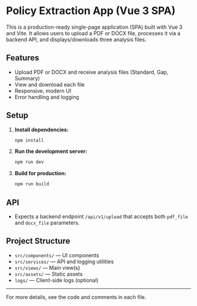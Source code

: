 # Policy Extraction App (Vue 3 SPA)

This is a production-ready single-page application (SPA) built with Vue 3 and Vite. It allows users to upload a PDF or DOCX file, processes it via a backend API, and displays/downloads three analysis files.

## Features
- Upload PDF or DOCX and receive analysis files (Standard, Gap, Summary)
- View and download each file
- Responsive, modern UI
- Error handling and logging

## Setup

1. **Install dependencies:**
   ```sh
   npm install
   ```
2. **Run the development server:**
   ```sh
   npm run dev
   ```
3. **Build for production:**
   ```sh
   npm run build
   ```

## API
- Expects a backend endpoint `/api/v1/upload` that accepts both `pdf_file` and `docx_file` parameters.

## Project Structure
- `src/components/` — UI components
- `src/services/` — API and logging utilities
- `src/views/` — Main view(s)
- `src/assets/` — Static assets
- `logs/` — Client-side logs (optional)

---

For more details, see the code and comments in each file. 